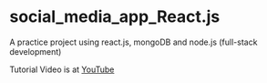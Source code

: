 # social_media_app_React.js
A practice project using react.js, mongoDB and node.js (full-stack development)

Tutorial Video is at <a href="https://www.youtube.com/watch?v=ldGl6L4Vktk">YouTube<a/>
